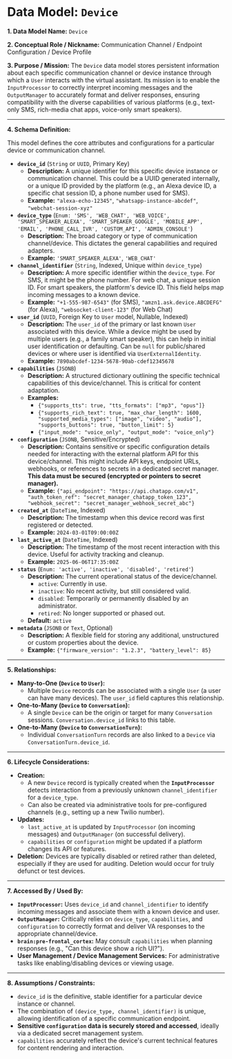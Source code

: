 # Data Model: `Device`

**1. Data Model Name:** `Device`

**2. Conceptual Role / Nickname:** Communication Channel / Endpoint Configuration / Device Profile

**3. Purpose / Mission:**
The `Device` data model stores persistent information about each specific communication channel or device instance through which a `User` interacts with the virtual assistant. Its mission is to enable the `InputProcessor` to correctly interpret incoming messages and the `OutputManager` to accurately format and deliver responses, ensuring compatibility with the diverse capabilities of various platforms (e.g., text-only SMS, rich-media chat apps, voice-only smart speakers).

---

**4. Schema Definition:**

This model defines the core attributes and configurations for a particular device or communication channel.

* **`device_id`** (`String` or `UUID`, Primary Key)
    * **Description:** A unique identifier for this specific device instance or communication channel. This could be a UUID generated internally, or a unique ID provided by the platform (e.g., an Alexa device ID, a specific chat session ID, a phone number used for SMS).
    * **Example:** `"alexa-echo-12345"`, `"whatsapp-instance-abcdef"`, `"webchat-session-xyz"`
* **`device_type`** (`Enum: 'SMS', 'WEB_CHAT', 'WEB_VOICE', 'SMART_SPEAKER_ALEXA', 'SMART_SPEAKER_GOOGLE', 'MOBILE_APP', 'EMAIL', 'PHONE_CALL_IVR', 'CUSTOM_API', 'ADMIN_CONSOLE'`)
    * **Description:** The broad category or type of communication channel/device. This dictates the general capabilities and required adapters.
    * **Example:** `'SMART_SPEAKER_ALEXA'`, `'WEB_CHAT'`
* **`channel_identifier`** (`String`, Indexed, Unique within `device_type`)
    * **Description:** A more specific identifier within the `device_type`. For SMS, it might be the phone number. For web chat, a unique session ID. For smart speakers, the platform's device ID. This field helps map incoming messages to a known device.
    * **Example:** `"+1-555-987-6543"` (for SMS), `"amzn1.ask.device.ABCDEFG"` (for Alexa), `"websocket-client-123"` (for Web Chat)
* **`user_id`** (`UUID`, Foreign Key to `User` model, Nullable, Indexed)
    * **Description:** The `user_id` of the primary or last known `User` associated with this device. While a device might be used by multiple users (e.g., a family smart speaker), this can help in initial user identification or defaulting. Can be `null` for public/shared devices or where user is identified via `UserExternalIdentity`.
    * **Example:** `7890abcdef-1234-5678-90ab-cdef12345678`
* **`capabilities`** (`JSONB`)
    * **Description:** A structured dictionary outlining the specific technical capabilities of this device/channel. This is critical for content adaptation.
    * **Examples:**
        * `{"supports_tts": true, "tts_formats": ["mp3", "opus"]}`
        * `{"supports_rich_text": true, "max_char_length": 1600, "supported_media_types": ["image", "video", "audio"], "supports_buttons": true, "button_limit": 5}`
        * `{"input_mode": "voice_only", "output_mode": "voice_only"}`
* **`configuration`** (`JSONB`, Sensitive/Encrypted)
    * **Description:** Contains sensitive or specific configuration details needed for interacting with the external platform API for this device/channel. This might include API keys, endpoint URLs, webhooks, or references to secrets in a dedicated secret manager. **This data must be secured (encrypted or pointers to secret manager).**
    * **Example:** `{"api_endpoint": "https://api.chatapp.com/v1", "auth_token_ref": "secret_manager_chatapp_token_123", "webhook_secret": "secret_manager_webhook_secret_abc"}`
* **`created_at`** (`DateTime`, Indexed)
    * **Description:** The timestamp when this device record was first registered or detected.
    * **Example:** `2024-03-01T09:00:00Z`
* **`last_active_at`** (`DateTime`, Indexed)
    * **Description:** The timestamp of the most recent interaction with this device. Useful for activity tracking and cleanup.
    * **Example:** `2025-06-06T17:35:00Z`
* **`status`** (`Enum: 'active', 'inactive', 'disabled', 'retired'`)
    * **Description:** The current operational status of the device/channel.
        * `active`: Currently in use.
        * `inactive`: No recent activity, but still considered valid.
        * `disabled`: Temporarily or permanently disabled by an administrator.
        * `retired`: No longer supported or phased out.
    * **Default:** `active`
* **`metadata`** (`JSONB` or `Text`, Optional)
    * **Description:** A flexible field for storing any additional, unstructured or custom properties about the device.
    * **Example:** `{"firmware_version": "1.2.3", "battery_level": 85}`

---

**5. Relationships:**

* **Many-to-One (`Device` to `User`):**
    * Multiple `Device` records can be associated with a single `User` (a user can have many devices). The `user_id` field captures this relationship.
* **One-to-Many (`Device` to `Conversation`):**
    * A single `Device` can be the origin or target for many `Conversation` sessions. `Conversation.device_id` links to this table.
* **One-to-Many (`Device` to `ConversationTurn`):**
    * Individual `ConversationTurn` records are also linked to a `Device` via `ConversationTurn.device_id`.

---

**6. Lifecycle Considerations:**

* **Creation:**
    * A new `Device` record is typically created when the **`InputProcessor`** detects interaction from a previously unknown `channel_identifier` for a `device_type`.
    * Can also be created via administrative tools for pre-configured channels (e.g., setting up a new Twilio number).
* **Updates:**
    * `last_active_at` is updated by `InputProcessor` (on incoming messages) and `OutputManager` (on successful delivery).
    * `capabilities` or `configuration` might be updated if a platform changes its API or features.
* **Deletion:** Devices are typically disabled or retired rather than deleted, especially if they are used for auditing. Deletion would occur for truly defunct or test devices.

---

**7. Accessed By / Used By:**

* **`InputProcessor`:** Uses `device_id` and `channel_identifier` to identify incoming messages and associate them with a known device and user.
* **`OutputManager`:** Critically relies on `device_type`, `capabilities`, and `configuration` to correctly format and deliver VA responses to the appropriate channel/device.
* **`brain:pre-frontal_cortex`:** May consult `capabilities` when planning responses (e.g., "Can this device show a rich UI?").
* **User Management / Device Management Services:** For administrative tasks like enabling/disabling devices or viewing usage.

---

**8. Assumptions / Constraints:**

* `device_id` is the definitive, stable identifier for a particular device instance or channel.
* The combination of `(device_type, channel_identifier)` is unique, allowing identification of a specific communication endpoint.
* **Sensitive `configuration` data is securely stored and accessed**, ideally via a dedicated secret management system.
* `capabilities` accurately reflect the device's current technical features for content rendering and interaction.